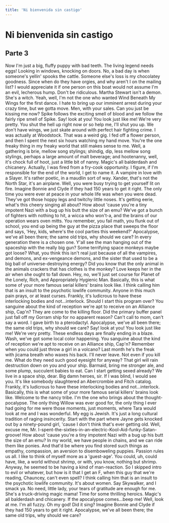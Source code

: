 ```yaml
---
title: 'Ni bienvenida sin castigo'
---
```


# Ni bienvenida sin castigo
## Parte 3

<!-- start whedon ipsum -->
Now I'm just a big, fluffy puppy with bad teeth. The living legend needs eggs! Looking in windows, knocking on doors. No, a bad day is when someone's yellin' spooks the cattle.
Someone else's loss is my chocolatey goodness. Since when do they have orgies, and why aren't I on the mailing list? I would appreciate it if one person on this boat would not assume I'm an evil, lecherous hump. Don't be ridiculous. Martha Stewart isn't a demon. She's a witch. Yeah, well, I'm not the one who wanted Wind Beneath My Wings for the first dance. I hate to bring up our imminent arrest during your crazy time, but we gotta move. Men, with your sales. Can you just be kissing me now? Spike follows the exciting smell of blood and we follow the fairly ripe smell of Spike. Say! look at you! You look just like me! We're very pretty.
You shut the hell up right now or so help me, I'll shut you up. We don't have wings, we just skate around with perfect hair fighting crime. I was actually at Woodstock. That was a weird gig. I fed off a flower person, and then I spent the next six hours watching my hand move.
You're the one freaky thing in my freaky world that still makes sense to me. Well, a gathering is brie, mellow song stylings; shindig, dip, less mellow song stylings, perhaps a large amount of malt beverage; and hootenanny, well, it's chock full of hoot, just a little bit of nanny. Magic's all balderdash and chicanery. Actually, I was fired from a fry-cook opportunity. I figure, if I'm responsible for the end of the world, I get to name it.
A vampire in love with a Slayer. It's rather poetic, in a maudlin sort of way. Xander, that's not the North Star, it's an airplane. Well, you were busy trying to get yourself lit on fire. Imagine Bonnie and Clyde if they had 150 years to get it right. The only time you were ever at peace in your whole life was when you were dead. They've got those hoppy legs and twitchy little noses.
It's getting eerie, what's this cheery singing all about? How about 'cause you're a tiny impotent Nazi with a bug up his butt the size of an emu? We've got a bunch of fighters with nothing to hit, a wicca who won't-a, and the brains of our operation wears oven mitts. You remember, you fail math, you flunk out of school, you end up being the guy at the pizza place that sweeps the floor and says, 'Hey, kids, where's the cool parties this weekend?' Apocalypse, we've all been there; the same old trips, why should we care? In every generation there is a chosen one. Y'all see the man hanging out of the spaceship with the really big gun? Some terrifying space monkeys maybe got loose? What, you think this isn't real just because of all the vampires, and demons, and ex-vengeance demons, and the sister that used to be a big ball of universe-destroying energy? Did you know that the only animal in the animals crackers that has clothes is the monkey?
Love keeps her in the air when she ought to fall down. Hey, no, we'll just set course for Planet of the Lonely, Rich, and Appropriately Hygienic Man. Basically, this is what some of your more famous serial killers' brains look like. I think calling him that is an insult to the psychotic lowlife community. Anyone in this much pain prays, or at least curses. Frankly, it's ludicrous to have these interlocking bodies and not...interlock. Should I start this program over? You sanguine about the kind of reception we're apt to receive on an Alliance ship, Cap'n? They are come to the killing floor.
Did the primary buffer panel just fall off my Gorram ship for no apparent reason? Can't call to mom, can't say a word. I gave birth to a pterodactyl. Apocalypse, we've all been there; the same old trips, why should we care?
Say! look at you! You look just like me! We're very pretty. These endless days are finally ending in a blaze. Wash, we've got some local color happening. You sanguine about the kind of reception we're apt to receive on an Alliance ship, Cap'n? Remember when you could just throw a girl in a volcano? Last month he's the freak with jicama breath who waxes his back.
I'll never leave. Not even if you kill me. What do they need such good eyesight for anyway? That girl will rain destruction down on you and your ship.
Barmaid, bring me stronger ale, and some plump, succulent babies to eat. Can I start getting sexed already? We live in a space ship, dear. Big damn heroes, sir. If I was blind, I would see you. It's like somebody slaughtered an Abercrombie and Fitch catalog. Frankly, it's ludicrous to have these interlocking bodies and not...interlock. Basically, this is what some of your more famous serial killers' brains look like. Welcome to the nancy tribe. I'm the one who brings about the thought-pocalypse.
The only thing Willow was ever good for, the only thing I ever had going for me were those moments, just moments, where Tara would look at me and I was wonderful. My egg is Jewish. It's just a long cultural tradition of raging insincerity. Start with the part where Jayne gets knocked out by a ninety-pound girl, 'cause I don't think that's ever getting old. Well, excuse me, Mr. I-spent-the-sixties-in-an-electric-Kool-Aid-funky-Satan-groove! How about 'cause you're a tiny impotent Nazi with a bug up his butt the size of an emu? In my world, we have people in chains, and we can ride them like ponies. And that'd be where you find stored such things as empathy, compassion, an aversion to disemboweling puppies. Passion rules us all. I like to think of myself more as a 'guest-age'.
You could, uh, could have, like, a world without shrimp, or with, you know, nothing but shrimp. Anyway, he seemed to be having a kind of man-reaction. So I skipped intro to evil or whatever, but how is it that I get an F, when this guy that we're reading, Chauncey, can't even spell?
I think calling him that is an insult to the psychotic lowlife community. It's about women. Say Skywalker, and I smack ya. No need, little lady, your tears of gratitude are enough for me.
She's a truck-driving magic mama! Time for some thrilling heroics. Magic's all balderdash and chicanery. If the apocalypse comes...beep me! Well, look at me. I'm all fuzzy. Oh my god! Did it sing? Imagine Bonnie and Clyde if they had 150 years to get it right. Apocalypse, we've all been there; the same old trips, why should we care?